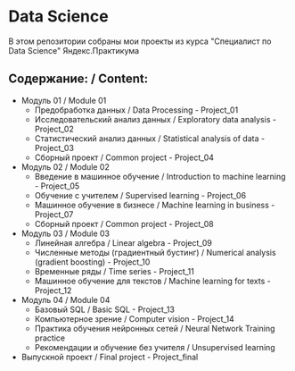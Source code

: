 # Data Science
В этом репозитории собраны мои проекты из курса "Специалист по Data Science" Яндекс.Практикума
## Содержание: / Content:
* Модуль 01 / Module 01
  - Предобработка данных / Data Processing - Project_01
  - Исследовательский анализ данных / Exploratory data analysis - Project_02
  - Статистический анализ данных / Statistical analysis of data - Project_03
  - Сборный проект / Common project - Project_04
* Модуль 02 / Module 02
  - Введение в машинное обучение / Introduction to machine learning - Project_05
  - Обучение с учителем / Supervised learning - Project_06
  - Машинное обучение в бизнесе / Machine learning in business - Project_07
  - Сборный проект / Common project - Project_08
* Модуль 03 / Module 03
  - Линейная алгебра / Linear algebra - Project_09
  - Численные методы (градиентный бустинг) / Numerical analysis (gradient boosting) - Project_10
  - Временные ряды / Time series - Project_11
  - Машинное обучение для текстов / Machine learning for texts - Project_12
* Модуль 04 / Module 04
  - Базовый SQL / Basic SQL - Project_13
  - Компьютерное зрение / Computer vision - Project_14
  - Практика обучения нейронных сетей / Neural Network Training practice 
  - Рекомендации и обучение без учителя / Unsupervised learning 
* Выпускной проект / Final project - Project_final
